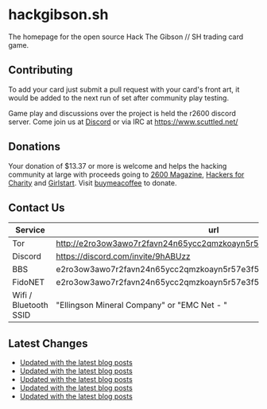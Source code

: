 # hackgibson.sh
The homepage for the open source Hack The Gibson // SH trading card game.


## Contributing

To add your card just submit a pull request with your card's front art, it would be added to the next run of set after community play testing.

Game play and discussions over the project is held the r2600 discord server. Come join us at [Discord](https://discord.com/invite/9hABUzz) or via IRC at https://www.scuttled.net/


## Donations

Your donation of $13.37 or more is welcome and helps the hacking community at large with proceeds going to [2600 Magazine](https://2600.com/), [Hackers for Charity](https://hackersforcharity.org) and [Girlstart](https://girlstart.org).  Visit [buymeacoffee](https://www.buymeacoffee.com/hackgibson.sh) to donate.


## Contact Us

Service | url
-|-
Tor | http://e2ro3ow3awo7r2favn24n65ycc2qmzkoayn5r57e3f56nvjwdcgg32ad.onion
Discord | https://discord.com/invite/9hABUzz
BBS | e2ro3ow3awo7r2favn24n65ycc2qmzkoayn5r57e3f56nvjwdcgg32ad.onion:23
FidoNET | e2ro3ow3awo7r2favn24n65ycc2qmzkoayn5r57e3f56nvjwdcgg32ad.onion:24554
Wifi / Bluetooth SSID | "Ellingson Mineral Company" or "EMC Net - <fidonet address>"

## Latest Changes
<!-- BLOG-POST-LIST:START -->
- [Updated with the latest blog posts](https://github.com/DFW2600/hackgibson.sh/commit/759f5322b5f46271a31d05f65cbc1e17f78dd162)
- [Updated with the latest blog posts](https://github.com/DFW2600/hackgibson.sh/commit/bfb8de3bf70557a1120d576e8ec47a5a70da7e6a)
- [Updated with the latest blog posts](https://github.com/DFW2600/hackgibson.sh/commit/47e259eff463a2067200c85d906d78cf035fc4e9)
- [Updated with the latest blog posts](https://github.com/DFW2600/hackgibson.sh/commit/3934bedb223d56002ac26d2cb119a457702de50a)
- [Updated with the latest blog posts](https://github.com/DFW2600/hackgibson.sh/commit/724cd6d9ea24a5893f537b2a1b6ed473e2e06fe8)
<!-- BLOG-POST-LIST:END -->
